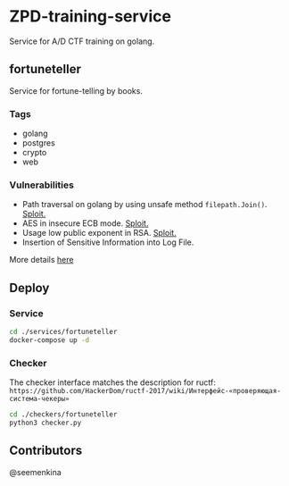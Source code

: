 # ZPD-training-service
Service for A/D CTF training on golang.

## fortuneteller

Service for fortune-telling by books.

### Tags

- golang
- postgres
- crypto
- web

### Vulnerabilities

- Path traversal on golang by using unsafe method `filepath.Join()`. [Sploit.](./sploits/fortuneteller/path_traversal_exploit.py)
- AES in insecure ECB mode.  [Sploit.](./sploits/fortuneteller/aes_exploit.py)
- Usage low public exponent in RSA. [Sploit.](./sploits/fortuneteller/rsa_exploit.py)
- Insertion of Sensitive Information into Log File.

More details [here](./sploits/fortuneteller/README.md)
## Deploy

### Service

```bash
cd ./services/fortuneteller
docker-compose up -d
```

### Checker

The checker interface matches the description for ructf: `https://github.com/HackerDom/ructf-2017/wiki/Интерфейс-«проверяющая-система-чекеры»`

```bash
cd ./checkers/fortuneteller
python3 checker.py 
```

## Contributors

@seemenkina

